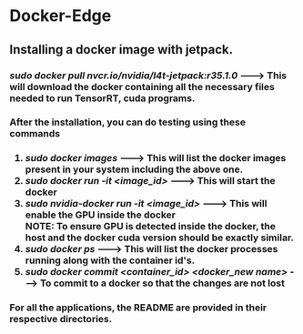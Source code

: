 



# Docker-Edge

<h2> Installing a docker image with jetpack.<h3>

  <b> <i> sudo docker pull nvcr.io/nvidia/l4t-jetpack:r35.1.0 </i> <b> ---> This will download the docker containing all the necessary files needed to run TensorRT, cuda programs.

<h4> After the installation, you can do testing using these commands<h4>

  1.  <i>sudo docker images</i> ---> This will list the docker images present in your system including the above one.
  2. <i> sudo docker run -it <image_id> </i> ---> This will start the docker
  3. <i> sudo nvidia-docker run -it <image_id> </i> ---> This will enable the GPU inside the docker <br>
<b> NOTE:</b> To ensure GPU is detected inside the docker, the host and the docker cuda version should be exactly similar.
  4. <i> sudo docker ps </i>   ---> This will list the docker processes running along with the container id's.
  4. <i> sudo docker commit <container_id> <docker_new name> </i>  ---> To commit to a docker so that the changes are not lost



<h4> For all the applications, the README are provided in their respective directories.<h4>



